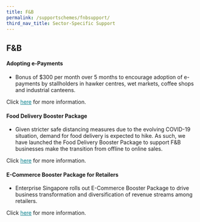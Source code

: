 ```yaml
---
title: F&B
permalink: /supportschemes/fnbsupport/
third_nav_title: Sector-Specific Support
---
```


## F&B

#### Adopting e-Payments

* Bonus of $300 per month over 5 months to encourage adoption of e-payments by stallholders in hawker centres, wet markets, coffee shops and industrial canteens.

Click <a href="https://www.imda.gov.sg/hawkersgodigital" target="_blank" style="color:#037e8a">here</a> for more information.

#### Food Delivery Booster Package

* Given stricter safe distancing measures due to the evolving COVID-19 situation, demand for food delivery is expected to hike. As such, we have launched the Food Delivery Booster Package to support F&B businesses make the transition from offline to online sales.

Click <a href="https://go.gov.sg/fdbp" target="_blank" style="color:#037e8a">here</a> for more information.

#### E-Commerce Booster Package for Retailers

* Enterprise Singapore rolls out E-Commerce Booster Package to drive business transformation and diversification of revenue streams among retailers.

Click <a href="https://go.gov.sg/ebp" target="_blank" style="color:#037e8a">here</a> for more information.
